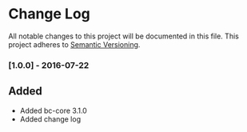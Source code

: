 # Change Log
All notable changes to this project will be documented in this file.
This project adheres to [Semantic Versioning](http://semver.org/).

### [1.0.0] - 2016-07-22
## Added
- Added bc-core 3.1.0
- Added change log